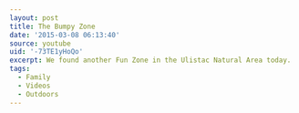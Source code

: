 ```yaml
---
layout: post
title: The Bumpy Zone
date: '2015-03-08 06:13:40'
source: youtube
uid: '-73TE1yHoQo'
excerpt: We found another Fun Zone in the Ulistac Natural Area today.
tags:
  - Family
  - Videos
  - Outdoors
---
```


